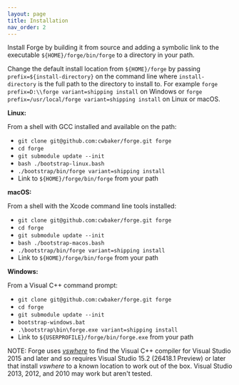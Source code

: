 ```yaml
---
layout: page
title: Installation
nav_order: 2
---
```


Install Forge by building it from source and adding a symbolic link to the executable `${HOME}/forge/bin/forge` to a directory in your path.

Change the default install location from `${HOME}/forge` by passing `prefix=${install-directory}` on the command line where `install-directory` is the full path to the directory to install to.  For example `forge prefix=D:\\forge variant=shipping install` on Windows or `forge prefix=/usr/local/forge variant=shipping install` on Linux or macOS.

**Linux:**

From a shell with GCC installed and available on the path:

- `git clone git@github.com:cwbaker/forge.git forge`
- `cd forge`
- `git submodule update --init`
- `bash ./bootstrap-linux.bash`
- `./bootstrap/bin/forge variant=shipping install`
- Link to `${HOME}/forge/bin/forge` from your path

**macOS:**

From a shell with the Xcode command line tools installed:

- `git clone git@github.com:cwbaker/forge.git forge`
- `cd forge`
- `git submodule update --init`
- `bash ./bootstrap-macos.bash`
- `./bootstrap/bin/forge variant=shipping install`
- Link to `${HOME}/forge/bin/forge` from your path

**Windows:**

From a Visual C++ command prompt:

- `git clone git@github.com:cwbaker/forge.git forge`
- `cd forge`
- `git submodule update --init`
- `bootstrap-windows.bat`
- `.\bootstrap\bin\forge.exe variant=shipping install`
- Link to `${USERPROFILE}/forge/bin/forge.exe` from your path

NOTE: Forge uses [*vswhere*](https://github.com/Microsoft/vswhere/wiki) to find the Visual C++ compiler for Visual Studio 2015 and later and so requires Visual Studio 15.2 (26418.1 Preview) or later that install *vswhere* to a known location to work out of the box.  Visual Studio 2013, 2012, and 2010 may work but aren't tested.
